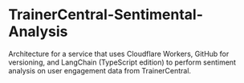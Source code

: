 # TrainerCentral-Sentimental-Analysis
Architecture for a service that uses Cloudflare Workers, GitHub for versioning, and LangChain (TypeScript edition) to perform sentiment analysis on user engagement data from TrainerCentral.
